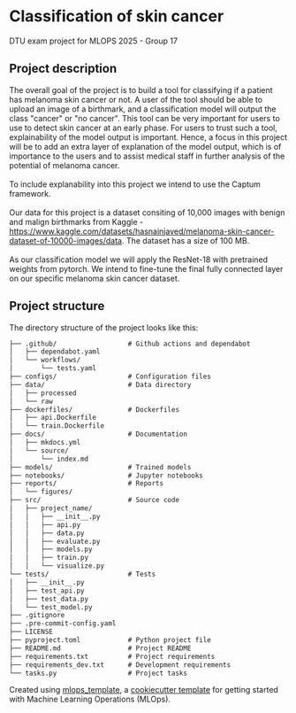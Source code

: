 # Classification of skin cancer

DTU exam project for MLOPS 2025 - Group 17

## Project description
The overall goal of the project is to build a tool for classifying if a patient has melanoma skin cancer or not. A user of the tool should be able to upload an image of a birthmark, and a classification model will output the class "cancer" or "no cancer". This tool can be very important for users to use to detect skin cancer at an early phase. For users to trust such a tool, explainability of the model output is important. Hence, a focus in this project will be to add an extra layer of explanation of the model output, which is of importance to the users and to assist medical staff in further analysis of the potential of melanoma cancer.
<br><br>
To include explanability into this project we intend to use the Captum framework.
<br><br>
Our data for this project is a dataset consiting of 10,000 images with benign and malign birthmarks from Kaggle - https://www.kaggle.com/datasets/hasnainjaved/melanoma-skin-cancer-dataset-of-10000-images/data. The dataset has a size of 100 MB.
<br><br>
As our classification model we will apply the ResNet-18 with pretrained weights from pytorch. We intend to fine-tune the final fully connected layer on our specific melanoma skin cancer dataset.














## Project structure

The directory structure of the project looks like this:
```txt
├── .github/                  # Github actions and dependabot
│   ├── dependabot.yaml
│   └── workflows/
│       └── tests.yaml
├── configs/                  # Configuration files
├── data/                     # Data directory
│   ├── processed
│   └── raw
├── dockerfiles/              # Dockerfiles
│   ├── api.Dockerfile
│   └── train.Dockerfile
├── docs/                     # Documentation
│   ├── mkdocs.yml
│   └── source/
│       └── index.md
├── models/                   # Trained models
├── notebooks/                # Jupyter notebooks
├── reports/                  # Reports
│   └── figures/
├── src/                      # Source code
│   ├── project_name/
│   │   ├── __init__.py
│   │   ├── api.py
│   │   ├── data.py
│   │   ├── evaluate.py
│   │   ├── models.py
│   │   ├── train.py
│   │   └── visualize.py
└── tests/                    # Tests
│   ├── __init__.py
│   ├── test_api.py
│   ├── test_data.py
│   └── test_model.py
├── .gitignore
├── .pre-commit-config.yaml
├── LICENSE
├── pyproject.toml            # Python project file
├── README.md                 # Project README
├── requirements.txt          # Project requirements
├── requirements_dev.txt      # Development requirements
└── tasks.py                  # Project tasks
```


Created using [mlops_template](https://github.com/SkafteNicki/mlops_template),
a [cookiecutter template](https://github.com/cookiecutter/cookiecutter) for getting
started with Machine Learning Operations (MLOps).
